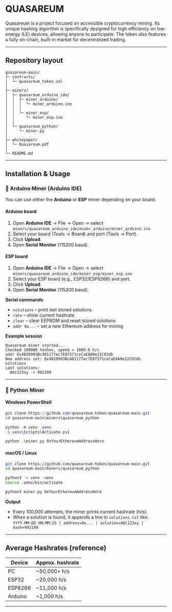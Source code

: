 # QUASAREUM

Quasareum is a project focused on accessible cryptocurrency mining. Its unique hashing algorithm is specifically designed for high efficiency on low-energy (LE) devices, allowing anyone to participate. The token also features a fully on-chain, built-in market for decentralized trading.

---

## Repository layout

```
quasareum-main/
├─ contracts/
│  └─ quasareum_token.sol
│
├─ miners/
│  ├─ quasareum_arduino_ide/
│  │  ├─ miner_arduino/
│  │  │  └─ miner_arduino.ino
│  │  │
│  │  └─ miner_esp/
│  │     └─ miner_esp.ino
│  │
│  └─ quasareum_python/
│     └─ miner.py
│
├─ whitepaper/
│  └─ Quasareum.pdf
│
└─ README.md
```

---

## Installation & Usage

### 🔹 Arduino Miner (Arduino IDE)

You can use either the **Arduino** or **ESP** miner depending on your board.

#### Arduino board
1. Open **Arduino IDE** → File → Open → select  
   `miners/quasareum_arduino_ide/miner_arduino/miner_arduino.ino`
2. Select your board (Tools → Board) and port (Tools → Port).
3. Click **Upload**.
4. Open **Serial Monitor** (115200 baud).

#### ESP board
1. Open **Arduino IDE** → File → Open → select  
   `miners/quasareum_arduino_ide/miner_esp/miner_esp.ino`
2. Select your ESP board (e.g., ESP32/ESP8266) and port.
3. Click **Upload**.
4. Open **Serial Monitor** (115200 baud).

**Serial commands**
- `solutions` – print last stored solutions
- `rate` – show current hashrate
- `clear` – clear EEPROM and reset stored solutions
- `addr 0x...` – set a new Ethereum address for mining

**Example session**
```
Quasareum miner started...
Checked 100000 hashes, speed = 1000.0 h/s
addr 0x4B20993Bc481177ec7E8f571ceCaE8A9e22C02db
New address set: 0x4B20993Bc481177ec7E8f571ceCaE8A9e22C02db
solutions
Last solutions:
  AbC123xy -> 992199
```

---

### 🔹 Python Miner

#### Windows PowerShell

```powershell
git clone https://github.com/quasareum-token/quasareum-main.git
cd quasareum-main\miners\quasareum_python

python -m venv .venv
.\.venv\Scripts\Activate.ps1

python .\miner.py 0xYourEthereumAddressHere
```

#### macOS / Linux

```bash
git clone https://github.com/quasareum-token/quasareum-main.git
cd quasareum-main/miners/quasareum_python

python3 -m venv .venv
source .venv/bin/activate

python3 miner.py 0xYourEthereumAddressHere
```

**Output**
- Every 100,000 attempts, the miner prints current hashrate (h/s).
- When a solution is found, it appends a line to `solutions.txt` like:  
  `YYYY-MM-DD HH:MM:SS | address=0x... | solution=AbC123xy | hash=992199`

---

## Average Hashrates (reference)

| Device  | Approx. hashrate |
|--------|-------------------|
| PC     | ~50,000+ h/s      |
| ESP32  | ~20,000 h/s       |
| ESP8266| ~11,000 h/s       |
| Arduino| ~1,000 h/s        |

---
